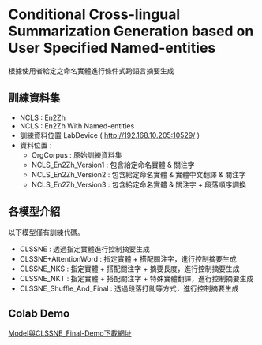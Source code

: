 # Conditional Cross-lingual Summarization Generation based on User Specified Named-entities
根據使用者給定之命名實體進行條件式跨語言摘要生成

## 訓練資料集
- NCLS : En2Zh
- NCLS : En2Zh With Named-entities
- 訓練資料位置 LabDevice ( http://192.168.10.205:10529/ )
- 資料位置 : 
	- OrgCorpus : 原始訓練資料集
	- NCLS_En2Zh_Version1 : 包含給定命名實體 & 關注字
	- NCLS_En2Zh_Version2 : 包含給定命名實體 & 實體中文翻譯 & 關注字
	- NCLS_En2Zh_Version3 : 包含給定命名實體 & 關注字 + 段落順序調換

## 各模型介紹
以下模型僅有訓練代碼。
- CLSSNE : 透過指定實體進行控制摘要生成
- CLSSNE+AttentionWord : 指定實體 + 搭配關注字，進行控制摘要生成
- CLSSNE_NKS : 指定實體 + 搭配關注字 + 摘要長度，進行控制摘要生成
- CLSSNE_NKT : 指定實體 + 搭配關注字 + 特殊實體翻譯，進行控制摘要生成
- CLSSNE_Shuffle_And_Final : 透過段落打亂等方式，進行控制摘要生成

## Colab Demo
[Model與CLSSNE_Final-Demo下載網址](https://drive.google.com/drive/folders/1sF9CfQMeaMRj2dLR-DrQ4Wy_T0tX_brU?usp=sharing)


